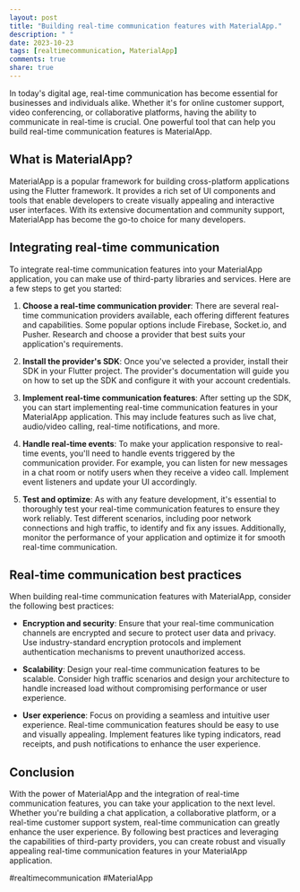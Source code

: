 ```yaml
---
layout: post
title: "Building real-time communication features with MaterialApp."
description: " "
date: 2023-10-23
tags: [realtimecommunication, MaterialApp]
comments: true
share: true
---
```


In today's digital age, real-time communication has become essential for businesses and individuals alike. Whether it's for online customer support, video conferencing, or collaborative platforms, having the ability to communicate in real-time is crucial. One powerful tool that can help you build real-time communication features is MaterialApp.

## What is MaterialApp?

MaterialApp is a popular framework for building cross-platform applications using the Flutter framework. It provides a rich set of UI components and tools that enable developers to create visually appealing and interactive user interfaces. With its extensive documentation and community support, MaterialApp has become the go-to choice for many developers.

## Integrating real-time communication

To integrate real-time communication features into your MaterialApp application, you can make use of third-party libraries and services. Here are a few steps to get you started:

1. **Choose a real-time communication provider**: There are several real-time communication providers available, each offering different features and capabilities. Some popular options include Firebase, Socket.io, and Pusher. Research and choose a provider that best suits your application's requirements.

2. **Install the provider's SDK**: Once you've selected a provider, install their SDK in your Flutter project. The provider's documentation will guide you on how to set up the SDK and configure it with your account credentials.

3. **Implement real-time communication features**: After setting up the SDK, you can start implementing real-time communication features in your MaterialApp application. This may include features such as live chat, audio/video calling, real-time notifications, and more.

4. **Handle real-time events**: To make your application responsive to real-time events, you'll need to handle events triggered by the communication provider. For example, you can listen for new messages in a chat room or notify users when they receive a video call. Implement event listeners and update your UI accordingly.

5. **Test and optimize**: As with any feature development, it's essential to thoroughly test your real-time communication features to ensure they work reliably. Test different scenarios, including poor network connections and high traffic, to identify and fix any issues. Additionally, monitor the performance of your application and optimize it for smooth real-time communication.

## Real-time communication best practices

When building real-time communication features with MaterialApp, consider the following best practices:

- **Encryption and security**: Ensure that your real-time communication channels are encrypted and secure to protect user data and privacy. Use industry-standard encryption protocols and implement authentication mechanisms to prevent unauthorized access.

- **Scalability**: Design your real-time communication features to be scalable. Consider high traffic scenarios and design your architecture to handle increased load without compromising performance or user experience.

- **User experience**: Focus on providing a seamless and intuitive user experience. Real-time communication features should be easy to use and visually appealing. Implement features like typing indicators, read receipts, and push notifications to enhance the user experience.

## Conclusion

With the power of MaterialApp and the integration of real-time communication features, you can take your application to the next level. Whether you're building a chat application, a collaborative platform, or a real-time customer support system, real-time communication can greatly enhance the user experience. By following best practices and leveraging the capabilities of third-party providers, you can create robust and visually appealing real-time communication features in your MaterialApp application.

\#realtimecommunication #MaterialApp